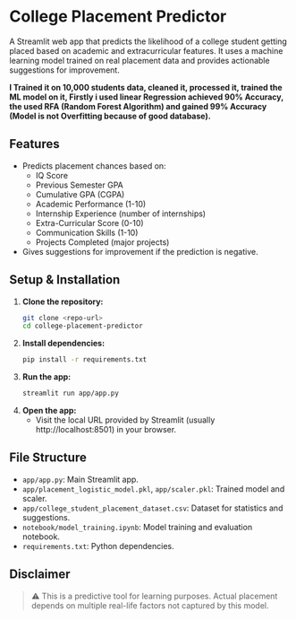 # College Placement Predictor

A Streamlit web app that predicts the likelihood of a college student getting placed based on academic and extracurricular features. It uses a machine learning model trained on real placement data and provides actionable suggestions for improvement.

__I Trained it on 10,000 students data, cleaned it, processed it, trained the ML model on it, Firstly i used linear Regression achieved 90% Accuracy, the used RFA (Random Forest Algorithm) and gained 99% Accuracy (Model is not Overfitting because of good database).__

## Features
- Predicts placement chances based on:
  - IQ Score
  - Previous Semester GPA
  - Cumulative GPA (CGPA)
  - Academic Performance (1-10)
  - Internship Experience (number of internships)
  - Extra-Curricular Score (0-10)
  - Communication Skills (1-10)
  - Projects Completed (major projects)
- Gives suggestions for improvement if the prediction is negative.



## Setup & Installation
1. **Clone the repository:**
   ```bash
   git clone <repo-url>
   cd college-placement-predictor
   ```
2. **Install dependencies:**
   ```bash
   pip install -r requirements.txt
   ```
3. **Run the app:**
   ```bash
   streamlit run app/app.py
   ```
4. **Open the app:**
   - Visit the local URL provided by Streamlit (usually http://localhost:8501) in your browser.

## File Structure
- `app/app.py`: Main Streamlit app.
- `app/placement_logistic_model.pkl`, `app/scaler.pkl`: Trained model and scaler.
- `app/college_student_placement_dataset.csv`: Dataset for statistics and suggestions.
- `notebook/model_training.ipynb`: Model training and evaluation notebook.
- `requirements.txt`: Python dependencies.

## Disclaimer
> ⚠️ This is a predictive tool for learning purposes. Actual placement depends on multiple real-life factors not captured by this model.

